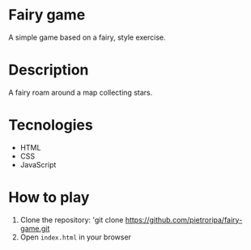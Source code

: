 # Fairy game
A simple game based on a fairy, style exercise.

# Description
A fairy roam around a map collecting stars.

# Tecnologies
- HTML
- CSS
- JavaScript

# How to play
1. Clone the repository: 'git clone https://github.com/pietroripa/fairy-game.git
2. Open `index.html` in your browser